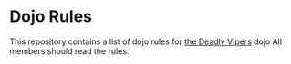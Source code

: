 Dojo Rules
==========

This repository contains a list of dojo rules for [the Deadly Vipers](https://github.com/deadlyvipers) dojo
All members should read the rules.

